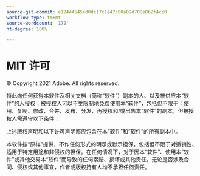 ```yaml
---
source-git-commit: e12444545ed0de17c1e47c00a02d708e8b2f4cc0
workflow-type: tm+mt
source-wordcount: '172'
ht-degree: 100%

---
```

# MIT 许可

© Copyright 2021 Adobe. All rights reserved.

特此向任何获得本软件及相关文档（简称“软件”）副本的人、以及被供应本“软件”的人授权：被授权人可以不受限制地免费使用本“软件”，包括但不限于：使用、复制、修改、合并、发布、分发、再授权和/或出售本“软件”的副本，但被授权人需遵守以下条件：

上述版权声明和以下许可声明都应包含在本“软件”和“软件”的所有副本中。

本软件按“原样”提供，不作任何形式的明示或默示担保，包括但不限于对适销性、适用于特定用途和非侵权的担保。在任何情况下，对于因本“软件”、使用本“软件”或其他交易本“软件”而导致的任何索赔、损坏或其他责任，无论是否涉及合同、侵权或其他事宜，作者或版权持有人均不承担任何责任。
